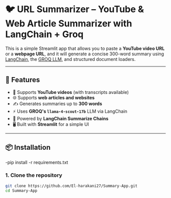 # 🐦 URL Summarizer – YouTube & Web Article Summarizer with LangChain + Groq

This is a simple Streamlit app that allows you to paste a **YouTube video URL** or a **webpage URL**, and it will generate a concise 300-word summary using [LangChain](https://www.langchain.com/), the [GROQ LLM](https://groq.com/), and structured document loaders.

---

## 🚀 Features

- 🔗 Supports **YouTube videos** (with transcripts available)
- 🌐 Supports **web articles and websites**
- ✍️ Generates summaries up to **300 words**
- ⚡ Uses **GROQ's `llama-4-scout-17b`** LLM via LangChain
- 🧠 Powered by **LangChain Summarize Chains**
- 🖥️ Built with **Streamlit** for a simple UI

---
## 📦 Installation
-pip install -r requirements.txt
### 1. Clone the repository

```bash
git clone https://github.com/El-harakani27/Summary-App.git
cd Summary-App
